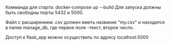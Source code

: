 Комманда для старта: docker-compose up --build
Для запуска должны быть свободны порты 5432 и 5000.

Файл с расширением .csv должен иметь название "my.csv" и находится в папке manage_db, где первое поле -текст, второе число.

Доступ к flask_app можно осуществить по адресу localhost:5000